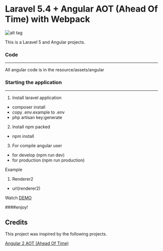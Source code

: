 # Laravel 5.4 + Angular AOT (Ahead Of Time) with Webpack 

![alt tag](http://i.imgur.com/3sileJw.png)

This is a Laravel 5 and Angular projects.

### Code
____
All angular code is in the resource/assets/angular

### Starting the application
____
1. Install laravel application
- composer install
- copy .env.example to .env
- php artisan key:generate

2. Install npm packed
- npm install

3. For compile angular user
- for develop (npm run dev)
- for production (npm run production)

Example
1. Renderer2
- url(renderer2) 

Watch [DEMO](http://angular-laravel.webless.tk)

####enjoy!

## Credits

This project was inspired by the following projects.

[Angular 2 AOT (Ahead Of Time)](https://github.com/blacksonic/angular2-aot-webpack)


